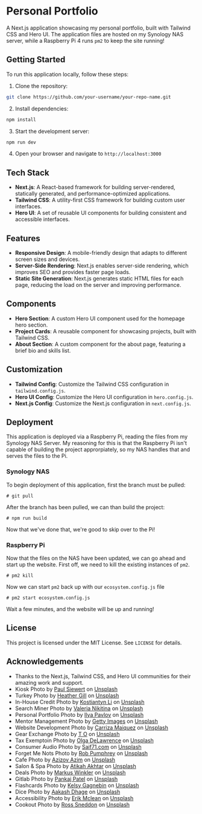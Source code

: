 # Personal Portfolio

A Next.js application showcasing my personal portfolio, built with Tailwind CSS and Hero UI. The application files are hosted on my Synology NAS server, while a Raspberry Pi 4 runs `pm2` to keep the site running!

## Getting Started

To run this application locally, follow these steps:

1. Clone the repository:

```bash
git clone https://github.com/your-username/your-repo-name.git
```

2. Install dependencies:

```bash
npm install
```

3. Start the development server:

```bash
npm run dev
```

4. Open your browser and navigate to `http://localhost:3000`

## Tech Stack

- **Next.js**: A React-based framework for building server-rendered, statically generated, and performance-optimized applications.
- **Tailwind CSS**: A utility-first CSS framework for building custom user interfaces.
- **Hero UI**: A set of reusable UI components for building consistent and accessible interfaces.

## Features

- **Responsive Design**: A mobile-friendly design that adapts to different screen sizes and devices.
- **Server-Side Rendering**: Next.js enables server-side rendering, which improves SEO and provides faster page loads.
- **Static Site Generation**: Next.js generates static HTML files for each page, reducing the load on the server and improving performance.

## Components

- **Hero Section**: A custom Hero UI component used for the homepage hero section.
- **Project Cards**: A reusable component for showcasing projects, built with Tailwind CSS.
- **About Section**: A custom component for the about page, featuring a brief bio and skills list.

## Customization

- **Tailwind Config**: Customize the Tailwind CSS configuration in `tailwind.config.js`.
- **Hero UI Config**: Customize the Hero UI configuration in `hero.config.js`.
- **Next.js Config**: Customize the Next.js configuration in `next.config.js`.

## Deployment

This application is deployed via a Raspberry Pi, reading the files from my Synology NAS Server. My reasoning for this is that the Raspberry Pi isn't capable of building the project approrpiately, so my NAS handles that and serves the files to the Pi.

### Synology NAS

To begin deployment of this application, first the branch must be pulled:

```
# git pull
```

After the branch has been pulled, we can than build the project:

```
# npm run build
```

Now that we've done that, we're good to skip over to the Pi!

### Raspberry Pi

Now that the files on the NAS have been updated, we can go ahead and start up the website. First off, we need to kill the existing instances of `pm2`.

```
# pm2 kill
```

Now we can start `pm2` back up with our `ecosystem.config.js` file

```
# pm2 start ecosystem.config.js
```

Wait a few minutes, and the website will be up and running!

## License

This project is licensed under the MIT License. See `LICENSE` for details.

## Acknowledgements

- Thanks to the Next.js, Tailwind CSS, and Hero UI communities for their amazing work and support.
- Kiosk Photo by <a href="https://unsplash.com/@paul_siewert?utm_content=creditCopyText&utm_medium=referral&utm_source=unsplash">Paul Siewert</a> on <a href="https://unsplash.com/photos/a-display-case-filled-with-lots-of-drinks-QjFfLfa9qWA?utm_content=creditCopyText&utm_medium=referral&utm_source=unsplash">Unsplash</a>
- Turkey Photo by <a href="https://unsplash.com/@heathergill">Heather Gill</a> on <a href="https://unsplash.com/photos/a-group-of-chickens-in-a-fenced-in-area-o9vQS5XXaAM?utm_content=creditShareLink&utm_medium=referral&utm_source=unsplash">Unsplash</a>
- In-House Credit Photo by <a href="https://unsplash.com/@leekos">Kostiantyn Li</a> on <a href="https://unsplash.com/photos/a-house-made-out-of-money-on-a-white-background-1sCXwVoqKAw">Unsplash</a>
- Search Miner Photo by <a href="https://unsplash.com/@rlldied">Valeria Nikitina</a> on <a href="https://unsplash.com/photos/a-close-up-of-a-button-on-a-wall-n99YXHGyQj8">Unsplash</a>
- Personal Portfolio Photo by <a href="https://unsplash.com/@ilyapavlov">Ilya Pavlov</a> on <a href="https://unsplash.com/photos/monitor-showing-java-programming-OqtafYT5kTw">Unsplash</a>
- Mentor Management Photo by <a href="https://unsplash.com/@gettyimages">Getty Images</a> on <a href="https://unsplash.com/photos/group-of-people-analysis-business-accounting-working-with-individual-income-tax-return-accounting-concept-discussion-meeting-concept-iquyJ5GbsEg">Unsplash</a>
- Website Development Photo by <a href="https://unsplash.com/@carzmaiquez">Carriza Maiquez</a> on <a href="https://unsplash.com/photos/a-laptop-computer-sitting-on-top-of-a-wooden-table-IiHHmOcnnSA">Unsplash</a>
- Gear Exchange Photo by <a href="https://unsplash.com/@fiveinthemorning?utm_content=creditCopyText&utm_medium=referral&utm_source=unsplash">T O</a> on <a href="https://unsplash.com/photos/a-group-of-guitars-on-display-cuBfRZ5TA50?utm_content=creditCopyText&utm_medium=referral&utm_source=unsplash">Unsplash</a>
- Tax Exemptoin Photo by <a href="https://unsplash.com/@walkingondream?utm_content=creditCopyText&utm_medium=referral&utm_source=unsplash">Olga DeLawrence</a> on <a href="https://unsplash.com/photos/black-and-silver-pen-on-white-paper-5616whx5NdQ?utm_content=creditCopyText&utm_medium=referral&utm_source=unsplash">Unsplash</a>
- Consumer Audio Photo by <a href="https://unsplash.com/@saif71?utm_content=creditCopyText&utm_medium=referral&utm_source=unsplash">Saif71.com</a> on <a href="https://unsplash.com/photos/white-round-ornament-on-black-and-brown-surface-zaykvAcGRks?utm_content=creditCopyText&utm_medium=referral&utm_source=unsplash">Unsplash</a>
- Forget Me Nots Photo by <a href="https://unsplash.com/@robpumphrey?utm_content=creditCopyText&utm_medium=referral&utm_source=unsplash">Rob Pumphrey</a> on <a href="https://unsplash.com/photos/white-and-blue-flowers-with-green-leaves-QHWFAlp3idg?utm_content=creditCopyText&utm_medium=referral&utm_source=unsplash">Unsplash</a>
- Cafe Photo by <a href="https://unsplash.com/@abdslll?utm_content=creditCopyText&utm_medium=referral&utm_source=unsplash">Azizov Azim</a> on <a href="https://unsplash.com/photos/a-coffee-shop-with-a-neon-sign-above-it-kE7ZrYzmgNk?utm_content=creditCopyText&utm_medium=referral&utm_source=unsplash">Unsplash</a>
- Salon & Spa Photo by <a href="https://unsplash.com/@atikahakhtar?utm_content=creditCopyText&utm_medium=referral&utm_source=unsplash">Atikah Akhtar</a> on <a href="https://unsplash.com/photos/black-office-rolling-chair-beside-white-wooden-desk-hOk9aETAS7Y?utm_content=creditCopyText&utm_medium=referral&utm_source=unsplash">Unsplash</a>
- Deals Photo by <a href="https://unsplash.com/@markuswinkler?utm_content=creditCopyText&utm_medium=referral&utm_source=unsplash">Markus Winkler</a> on <a href="https://unsplash.com/photos/a-close-up-of-a-scrabble-type-word-on-a-table-wczwcPl1gEo?utm_content=creditCopyText&utm_medium=referral&utm_source=unsplash">Unsplash</a>
- Gitlab Photo by <a href="https://unsplash.com/@pankajpatel?utm_content=creditCopyText&utm_medium=referral&utm_source=unsplash">Pankaj Patel</a> on <a href="https://unsplash.com/photos/gitlab-application-screengrab-ZV_64LdGoao?utm_content=creditCopyText&utm_medium=referral&utm_source=unsplash">Unsplash</a>
- Flashcards Photo by <a href="https://unsplash.com/@kelsymichael?utm_content=creditCopyText&utm_medium=referral&utm_source=unsplash">Kelsy Gagnebin</a> on <a href="https://unsplash.com/photos/a-pair-of-glasses-8uMlIEJe6cU?utm_content=creditCopyText&utm_medium=referral&utm_source=unsplash">Unsplash</a>
- Dice Photo by <a href="https://unsplash.com/@aakashdhage?utm_content=creditCopyText&utm_medium=referral&utm_source=unsplash">Aakash Dhage</a> on <a href="https://unsplash.com/photos/a-close-up-of-a-dice-l5IfKMJVTFs?utm_content=creditCopyText&utm_medium=referral&utm_source=unsplash">Unsplash</a>
- Accessibility Photo by <a href="https://unsplash.com/@introspectivedsgn?utm_content=creditCopyText&utm_medium=referral&utm_source=unsplash">Erik Mclean</a> on <a href="https://unsplash.com/photos/accessible-signage-LJVieYcw56g?utm_content=creditCopyText&utm_medium=referral&utm_source=unsplash">Unsplash</a>
- Cookout Photo by <a href="https://unsplash.com/@rosssneddon?utm_content=creditCopyText&utm_medium=referral&utm_source=unsplash">Ross Sneddon</a> on <a href="https://unsplash.com/photos/a-person-is-cooking-food-on-a-grill-vZL0umR59gk?utm_content=creditCopyText&utm_medium=referral&utm_source=unsplash">Unsplash</a>
